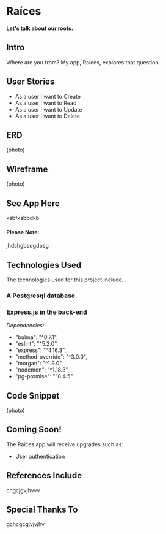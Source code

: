 # Raíces
**Let's talk about our roots.**

## Intro
Where are you from? My app, Raíces, explores that question.

## User Stories
* As a user I want to Create
* As a user I want to Read
* As a user I want to Update
* As a user I want to Delete

## ERD
(photo)

## Wireframe
(photo)

## See App Here
ksbfksbbdkb
#### Please Note:
jhdshgbsdgdbsg

## Technologies Used
The technologies used for this project include...
### A Postgresql database.
### Express.js in the back-end
*Dependencies:*
* "bulma": "^0.7.1",
* "eslint": "^5.2.0",
* "express": "^4.16.3",
* "method-override": "^3.0.0",
* "morgan": "^1.9.0",
* "nodemon": "^1.18.3",
* "pg-promise": "^8.4.5"

## Code Snippet
(photo)

## Coming Soon!
The Raíces app will receive upgrades such as:
* User authentication

## References Include
chgcjgvjhvvv

## Special Thanks To
gchcgcgjvjvjhv
